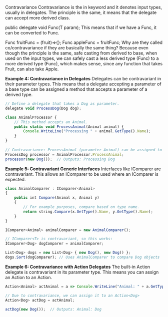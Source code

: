 Contravariance
Contravariance is the in keyword and it denotes input types, usually in delegates. The principle is the same, it means that the delegate can accept more derived class.

public delegate void Func<in T>(T param);
This means that if we have a Func<Fruit>, it can be converted to Func<Apple>.

Func<Fruit> fruitFunc = (fruit)=>{};
Func<Apple> appleFunc = fruitFunc;
Why are they called co/contravariance if they are basically the same thing?
Because even though the principle is the same, safe casting from derived to base, when used on the input types, we can safely cast a less derived type (Func<Fruit>) to a more derived type (Func<Apple>), which makes sense, since any function that takes Fruit, can also take Apple.

**Example 4: Contravariance in Delegates**
Delegates can be contravariant in their parameter types. This means that a delegate accepting a parameter of a base type can be assigned a method that accepts a parameter of a derived type.

```typescript
// Define a delegate that takes a Dog as parameter.
delegate void ProcessDog(Dog dog);

class AnimalProcessor {
    // This method accepts an Animal.
    public static void ProcessAnimal(Animal animal) {
        Console.WriteLine("Processing " + animal.GetType().Name);
    }
}
  
// Contravariance: ProcessAnimal (parameter Animal) can be assigned to a delegate expecting Dog.
ProcessDog processor = AnimalProcessor.ProcessAnimal;
processor(new Dog());  // Outputs: Processing Dog
```

**Example 5: Contravariant Generic Interfaces**
Interfaces like IComparer<in T> are contravariant. This allows an IComparer<Animal> to be used where an IComparer<Dog> is expected.

```typescript
class AnimalComparer : IComparer<Animal>
{
    public int Compare(Animal x, Animal y)
    {
        // For example purposes, compare based on type name.
        return string.Compare(x.GetType().Name, y.GetType().Name);
    }
}

IComparer<Animal> animalComparer = new AnimalComparer();

// IComparer<T> is contravariant, so this works:
IComparer<Dog> dogComparer = animalComparer;

List<Dog> dogs = new List<Dog> { new Dog(), new Dog() };
dogs.Sort(dogComparer); // Uses AnimalComparer to compare Dog objects
```

**Example 6: Contravariance with Action Delegates**
The built-in Action<in T> delegate is contravariant in its parameter type. This means you can assign an Action<Animal> to an Action<Dog>.

```typescript
Action<Animal> actAnimal = a => Console.WriteLine("Animal: " + a.GetType().Name);

// Due to contravariance, we can assign it to an Action<Dog>
Action<Dog> actDog = actAnimal;

actDog(new Dog());  // Outputs: Animal: Dog
```